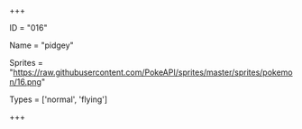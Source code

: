




+++

ID = "016"

Name = "pidgey"

Sprites = "https://raw.githubusercontent.com/PokeAPI/sprites/master/sprites/pokemon/16.png"

Types = ['normal', 'flying']

+++

